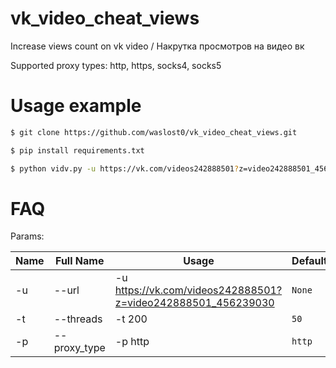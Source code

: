 # vk_video_cheat_views
Increase views count on vk video / Накрутка просмотров на видео вк

Supported proxy types: http, https, socks4, socks5

# Usage example
```bash
$ git clone https://github.com/waslost0/vk_video_cheat_views.git

$ pip install requirements.txt

$ python vidv.py -u https://vk.com/videos242888501?z=video242888501_456239030 -t 10 -p http
```

# FAQ

Params:

| Name | Full Name |Usage | Default | 
| --- | --- | --- | --- |
| -u | --url | -u https://vk.com/videos242888501?z=video242888501_456239030  | `None` |
| -t | --threads | -t 200 | `50` |
| -p | --proxy_type| -p http | `http` |
